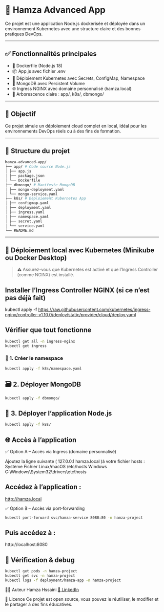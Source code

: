 # 🚀 Hamza Advanced App

Ce projet est une application Node.js dockerisée et déployée dans un environnement Kubernetes avec une structure claire et des bonnes pratiques DevOps.

---

## ✅ Fonctionnalités principales

- 🐳 Dockerfile (Node.js 18)
- 📦 App.js avec fichier .env
- 🔐 Déploiement Kubernetes avec Secrets, ConfigMap, Namespace
- 🧱 MongoDB avec Persistent Volume
- 🌐 Ingress NGINX avec domaine personnalisé (hamza.local)
- 📁 Arborescence claire : app/, k8s/, dbmongo/

---

## 🎯 Objectif

Ce projet simule un déploiement cloud complet en local, idéal pour les environnements DevOps réels ou à des fins de formation.

---

## 📁 Structure du projet
```bash
hamza-advanced-app/
├── app/ # Code source Node.js
│ ├── app.js
│ ├── package.json
│ └── Dockerfile
├── dbmongo/ # Manifeste MongoDB
│ ├── mongo-deployment.yaml
│ └── mongo-service.yaml
├── k8s/ # Déploiement Kubernetes App
│ ├── configmap.yaml
│ ├── deployment.yaml
│ ├── ingress.yaml
│ ├── namespace.yaml
│ ├── secret.yaml
│ └── service.yaml
└── README.md
```
---

## 🧪 Déploiement local avec Kubernetes (Minikube ou Docker Desktop)

> ⚠ Assurez-vous que Kubernetes est activé et que l’Ingress Controller (comme NGINX) est installé.
## Installer l’Ingress Controller NGINX (si ce n’est pas déjà fait)
kubectl apply -f https://raw.githubusercontent.com/kubernetes/ingress-nginx/controller-v1.10.0/deploy/static/provider/cloud/deploy.yaml
## Vérifier que tout fonctionne
```bash
kubectl get all -n ingress-nginx
kubectl get ingress
```

### 🧱 1. Créer le namespace
```bash
kubectl apply -f k8s/namespace.yaml
```
## 🗃 2. Déployer MongoDB
```bash
kubectl apply -f dbmongo/
```
## 🚀 3. Déployer l’application Node.js
```bash
kubectl apply -f k8s/
```
## 🌐 Accès à l’application
✅ Option A – Accès via Ingress (domaine personnalisé)

Ajoutez la ligne suivante ( 127.0.0.1 hamza.local )à votre fichier hosts :
Système	              Fichier
Linux/macOS	           /etc/hosts
Windows	               C:\Windows\System32\drivers\etc\hosts

## Accédez à l’application :
http://hamza.local

✅ Option B – Accès via port-forwarding
```bash
kubectl port-forward svc/hamza-service 8080:80 -n hamza-project
```
## Puis accédez à :
http://localhost:8080

## 🧰 Vérification & debug
```bash
kubectl get pods -n hamza-project
kubectl get svc -n hamza-project
kubectl logs -f deployment/hamza-app -n hamza-project 
```
👨‍💻 Auteur
Hamza Hssaini
[📎 LinkedIn](https://www.linkedin.com/in/hamza-hssaini-149a9b310)

📜 Licence
Ce projet est open source, vous pouvez le réutiliser, le modifier et le partager à des fins éducatives.